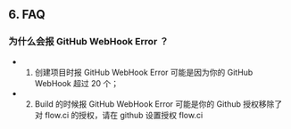 ## 6. FAQ

### 为什么会报 GitHub WebHook Error ？

- 1. 创建项目时报 GitHub WebHook Error 可能是因为你的 GitHub WebHook 超过 20 个；
- 2. Build 的时候报 GitHub WebHook Error 可能是你的 Github 授权移除了对 flow.ci 的授权，请在 github 设置授权 flow.ci 


